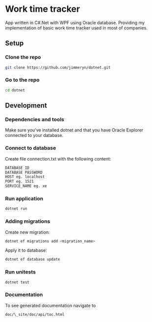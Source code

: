# Work time tracker

App written in C#.Net with WPF using Oracle database. Providing my implementation of basic work time tracker used in most of companies.

## Setup

### Clone the repo

```sh
git clone https://github.com/jimmeryn/dotnet.git
```

### Go to the repo

```sh
cd dotnet
```

## Development

### Dependencies and tools

Make sure you've installed dotnet and that you have Oracle Explorer connected to your database.

### Connect to database

Create file connection.txt with the following content:

```sh
DATABASE ID
DATABASE PASSWORD
HOST eg. localhost
PORT eg. 1521
SERVICE_NAME eg. xe
```

### Run application

```sh
dotnet run
```

### Adding migrations

Create new migration:

```sh
dotnet ef migrations add <migration_name>
```

Apply it to database:

```sh
dotnet ef database update
```

### Run unitests

```sh
dotnet test
```

### Documentation

To see generated documentation navigate to

```sh
doc/\_site/doc/api/toc.html
```
